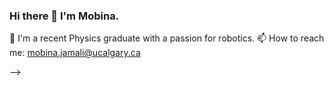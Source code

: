 ### Hi there 👋 I'm Mobina.
🌱 I'm a recent Physics graduate with a passion for robotics.
📫 How to reach me: mobina.jamali@ucalgary.ca 

-->
<!--
**mobinajamali/mobinajamali** is a ✨ _special_ ✨ repository because its `README.md` (this file) appears on your GitHub profile.

Here are some ideas to get you started:

- 🔭 I’m currently working on ...
- 🌱 I’m currently learning ...
- 👯 I’m looking to collaborate on ...
- 🤔 I’m looking for help with ...
- 💬 Ask me about ...
- 📫 How to reach me: ...
- 😄 Pronouns: ...
- ⚡ Fun fact: ...
-->
